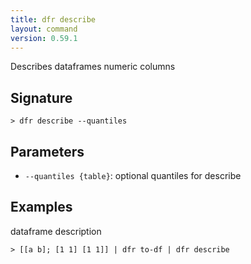 ```yaml
---
title: dfr describe
layout: command
version: 0.59.1
---
```


Describes dataframes numeric columns

## Signature

```> dfr describe --quantiles```

## Parameters

 -  `--quantiles {table}`: optional quantiles for describe

## Examples

dataframe description
```shell
> [[a b]; [1 1] [1 1]] | dfr to-df | dfr describe
```

